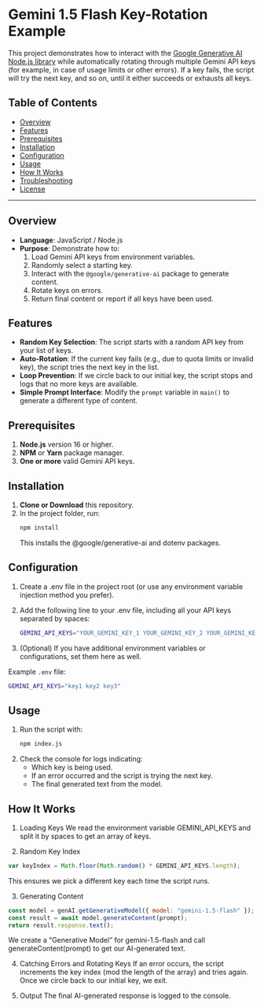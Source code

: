 # Gemini 1.5 Flash Key-Rotation Example

This project demonstrates how to interact with the [Google Generative AI Node.js library](https://www.npmjs.com/package/@google/generative-ai) while automatically rotating through multiple Gemini API keys (for example, in case of usage limits or other errors). If a key fails, the script will try the next key, and so on, until it either succeeds or exhausts all keys.

## Table of Contents

- [Overview](#overview)
- [Features](#features)
- [Prerequisites](#prerequisites)
- [Installation](#installation)
- [Configuration](#configuration)
- [Usage](#usage)
- [How It Works](#how-it-works)
- [Troubleshooting](#troubleshooting)
- [License](#license)

---

## Overview

- **Language**: JavaScript / Node.js
- **Purpose**: Demonstrate how to:
  1. Load Gemini API keys from environment variables.
  2. Randomly select a starting key.
  3. Interact with the `@google/generative-ai` package to generate content.
  4. Rotate keys on errors.
  5. Return final content or report if all keys have been used.

## Features

- **Random Key Selection**: The script starts with a random API key from your list of keys.
- **Auto-Rotation**: If the current key fails (e.g., due to quota limits or invalid key), the script tries the next key in the list.
- **Loop Prevention**: If we circle back to our initial key, the script stops and logs that no more keys are available.
- **Simple Prompt Interface**: Modify the `prompt` variable in `main()` to generate a different type of content.

## Prerequisites

1. **Node.js** version 16 or higher.
2. **NPM** or **Yarn** package manager.
3. **One or more** valid Gemini API keys.

## Installation

1. **Clone or Download** this repository.
2. In the project folder, run:
   ```bash
   npm install
    ```
   This installs the @google/generative-ai and dotenv packages.
   

## Configuration

1.  Create a .env file in the project root (or use any environment variable injection method you prefer).

2.  Add the following line to your .env file, including all your API keys separated by spaces:

    ```bash
    GEMINI_API_KEYS="YOUR_GEMINI_KEY_1 YOUR_GEMINI_KEY_2 YOUR_GEMINI_KEY_3"
    ```


3.  (Optional) If you have additional environment variables or configurations, set them here as well.

Example `.env` file:

```bash
GEMINI_API_KEYS="key1 key2 key3"
```

## Usage

1. Run the script with:
   ```bash
   npm index.js
   ```
2. Check the console for logs indicating:
   - Which key is being used.
   - If an error occurred and the script is trying the next key.
   - The final generated text from the model.

## How It Works

1. Loading Keys
   We read the environment variable GEMINI_API_KEYS and split it by spaces to get an array of keys.

2. Random Key Index

<!-- code -->

```javascript
var keyIndex = Math.floor(Math.random() * GEMINI_API_KEYS.length);
```

This ensures we pick a different key each time the script runs.

3. Generating Content

<!-- code -->

```javascript
const model = genAI.getGenerativeModel({ model: "gemini-1.5-flash" });
const result = await model.generateContent(prompt);
return result.response.text();
```

We create a “Generative Model” for gemini-1.5-flash and call generateContent(prompt) to get our AI-generated text.

4. Catching Errors and Rotating Keys
   If an error occurs, the script increments the key index (mod the length of the array) and tries again. Once we circle back to our initial key, we exit.

5. Output
   The final AI-generated response is logged to the console.
